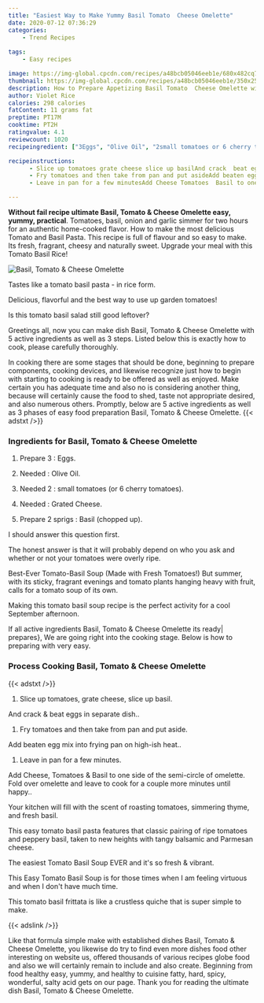 ```yaml
---
title: "Easiest Way to Make Yummy Basil Tomato  Cheese Omelette"
date: 2020-07-12 07:36:29
categories:
    - Trend Recipes
    
tags:
    - Easy recipes

image: https://img-global.cpcdn.com/recipes/a48bcb05046eeb1e/680x482cq70/basil-tomato-cheese-omelette-recipe-main-photo.jpg
thumbnail: https://img-global.cpcdn.com/recipes/a48bcb05046eeb1e/350x250cq70/basil-tomato-cheese-omelette-recipe-main-photo.jpg
description: How to Prepare Appetizing Basil Tomato  Cheese Omelette with 5 ingredients and 3 stages of easy cooking.
author: Violet Rice
calories: 298 calories
fatContent: 11 grams fat
preptime: PT17M
cooktime: PT2H
ratingvalue: 4.1
reviewcount: 1020
recipeingredient: ["3Eggs", "Olive Oil", "2small tomatoes or 6 cherry tomatoes", "Grated Cheese", "2 sprigsBasil chopped up"]

recipeinstructions: 
      - Slice up tomatoes grate cheese slice up basilAnd crack  beat eggs in separate dish 
      - Fry tomatoes and then take from pan and put asideAdd beaten egg mix into frying pan on highish heat 
      - Leave in pan for a few minutesAdd Cheese Tomatoes  Basil to one side of the semicircle of omelette Fold over omelette and leave to cook for a couple more minutes until happy

---
```




**Without fail recipe ultimate Basil, Tomato &amp; Cheese Omelette easy, yummy, practical**. Tomatoes, basil, onion and garlic simmer for two hours for an authentic home-cooked flavor. How to make the most delicious Tomato and Basil Pasta. This recipe is full of flavour and so easy to make. Its fresh, fragrant, cheesy and naturally sweet. Upgrade your meal with this Tomato Basil Rice!


![Basil, Tomato &amp; Cheese Omelette](https://img-global.cpcdn.com/recipes/a48bcb05046eeb1e/680x482cq70/basil-tomato-cheese-omelette-recipe-main-photo.jpg "Basil, Tomato &amp; Cheese Omelette")



Tastes like a tomato basil pasta - in rice form.

Delicious, flavorful and the best way to use up garden tomatoes!

Is this tomato basil salad still good leftover?


Greetings all, now you can make dish Basil, Tomato &amp; Cheese Omelette with 5 active ingredients as well as 3 steps. Listed below this is exactly how to cook, please carefully thoroughly.

In cooking there are some stages that should be done, beginning to prepare components, cooking devices, and likewise recognize just how to begin with starting to cooking is ready to be offered as well as enjoyed. Make certain you has adequate time and also no is considering another thing, because will certainly cause the food to shed, taste not appropriate desired, and also numerous others. Promptly, below are 5 active ingredients as well as 3 phases of easy food preparation Basil, Tomato &amp; Cheese Omelette.
{{< adstxt />}}

### Ingredients for Basil, Tomato &amp; Cheese Omelette


1. Prepare 3 : Eggs.

1. Needed  : Olive Oil.

1. Needed 2 : small tomatoes (or 6 cherry tomatoes).

1. Needed  : Grated Cheese.

1. Prepare 2 sprigs : Basil (chopped up).


I should answer this question first.

The honest answer is that it will probably depend on who you ask and whether or not your tomatoes were overly ripe.

Best-Ever Tomato-Basil Soup (Made with Fresh Tomatoes!) But summer, with its sticky, fragrant evenings and tomato plants hanging heavy with fruit, calls for a tomato soup of its own.

Making this tomato basil soup recipe is the perfect activity for a cool September afternoon.


If all active ingredients Basil, Tomato &amp; Cheese Omelette its ready| prepares}, We are going right into the cooking stage. Below is how to preparing with very easy.

### Process Cooking Basil, Tomato &amp; Cheese Omelette

{{< adstxt />}}


1. Slice up tomatoes, grate cheese, slice up basil.

And crack &amp; beat eggs in separate dish..



1. Fry tomatoes and then take from pan and put aside.

Add beaten egg mix into frying pan on high-ish heat..



1. Leave in pan for a few minutes.

Add Cheese, Tomatoes &amp; Basil to one side of the semi-circle of omelette. Fold over omelette and leave to cook for a couple more minutes until happy..




Your kitchen will fill with the scent of roasting tomatoes, simmering thyme, and fresh basil.

This easy tomato basil pasta features that classic pairing of ripe tomatoes and peppery basil, taken to new heights with tangy balsamic and Parmesan cheese.

The easiest Tomato Basil Soup EVER and it&#39;s so fresh &amp; vibrant.

This Easy Tomato Basil Soup is for those times when I am feeling virtuous and when I don&#39;t have much time.

This tomato basil frittata is like a crustless quiche that is super simple to make.


{{< adslink />}}

Like that formula simple make with established dishes Basil, Tomato &amp; Cheese Omelette, you likewise do try to find even more dishes food other interesting on website us, offered thousands of various recipes globe food and also we will certainly remain to include and also create. Beginning from food healthy easy, yummy, and healthy to cuisine fatty, hard, spicy, wonderful, salty acid gets on our page. Thank you for reading the ultimate dish Basil, Tomato &amp; Cheese Omelette.

